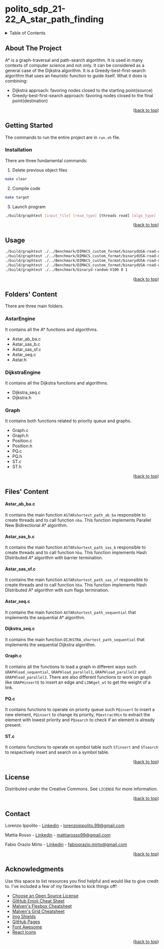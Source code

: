 # polito_sdp_21-22_A_star_path_finding

<!-- Improved compatibility of back to top link: See: https://github.com/othneildrew/Best-README-Template/pull/73 -->
<a name="readme-top"></a>

<!-- PROJECT SHIELDS -->
<!--
*** I'm using markdown "reference style" links for readability.
*** Reference links are enclosed in brackets [ ] instead of parentheses ( ).
*** See the bottom of this document for the declaration of the reference variables
*** for contributors-url, forks-url, etc. This is an optional, concise syntax you may use.
*** https://www.markdownguide.org/basic-syntax/#reference-style-links
-->

<!-- TABLE OF CONTENTS -->
<details>
  <summary>Table of Contents</summary>
  <ol>
    <li><a href="#about-the-project">About The Project</a></li>
    <li><a href="#getting-started">Getting Started</a></li>
    <li><a href="#usage">Usage</a></li>
    <li>
        <a href="#folders-content">Folders' Content</a>
        <ul>
            <li><a href="#astarengine">AstarEngine</a></li>
            <li><a href="#dijkstraengine">DijkstraEngine</a></li>
            <li><a href="#graph">Graph</a></li>
        </ul>
    </li>
    <li><a href="#files-content">Files' Content</a></li>
    <li><a href="#license">License</a></li>
    <li><a href="#contact">Contact</a></li>
    <li><a href="#acknowledgments">Acknowledgments</a></li>
  </ol>
</details>



<!-- ABOUT THE PROJECT -->
## About The Project

A* is a graph-traversal and path-search algorithm. It is used in many contexts of computer science and not only.
It can be considered as a general case of the Dijkstra algorithm. It is a Greedy-best-first-search algorithm that uses an heuristic function to guide itself.
What it does is combining:
- Dijkstra approach: favoring nodes closed to the starting point(source)
- Greedy-best-first-search approach: favoring nodes closed to the final point(destination)

<p align="right">(<a href="#readme-top">back to top</a>)</p>

<!-- GETTING STARTED -->
## Getting Started

The commands to run the entire project are in `run.sh` file.

### Installation

There are three fundamental commands: 

1. Delete previous object files 
```sh
make clear
```
2. Compile code
```sh
make target
```
3. Launch program
```sh
./build/graphtest [input_file] [read_type] [threads read] [algo_type] [threads algo] [source] [dest] [heuristic]
```

<p align="right">(<a href="#readme-top">back to top</a>)</p>

<!-- USAGE EXAMPLES -->
## Usage

```sh
./build/graphtest ./../Benchmark/DIMACS_custom_format/binarydUSA-road-dUSA 14130775 810300
./build/graphtest ./../Benchmark/DIMACS_custom_format/binarydUSA-road-dW 1523755 1953083
./build/graphtest ./../Benchmark/DIMACS_custom_format/binarydUSA-road-dBAY 321269 263446
./build/graphtest ./../Benchmark/DIMACS_custom_format/binarydUSA-road-dFLA 0 103585
./build/graphtest ./../Benchmark/binaryd-random-V100 0 1
```

<p align="right">(<a href="#readme-top">back to top</a>)</p>

<!-- Folders' Content -->
## Folders' Content
There are three main folders.

### AstarEngine
It contains all the A* functions and algorithms.

- Astar_ab_ba.c
- Astar_sas_b.c
- Astar_sas_sf.c
- Astar_seq.c
- Astar.h

### DijkstraEngine
It contains all the Dijkstra functions and algorithms.

- Dijkstra_seq.c
- Dijkstra.h

### Graph
It contains both functions related to priority queue and graphs.

- Graph.c
- Graph.h
- Position.c
- Position.h
- PQ.c
- PQ.h
- ST.c
- ST.h

<p align="right">(<a href="#readme-top">back to top</a>)</p>

<!-- Files' Content -->
## Files' Content

#### Astar_ab_ba.c

It contains the main function ```ASTARshortest_path_ab_ba``` responsible to create threads and to call function ```nba```. This function implements Parallel New Bidirectional A* algorithm.

#### Astar_sas_b.c

It contains the main function ```ASTARshortest_path_sas_b``` responsible to create threads and to call function ```hba```. This function implements Hash DIstributed A* algorithm with barrier termination.

#### Astar_sas_sf.c

It contains the main function ```ASTARshortest_path_sas_sf```  responsible to create threads and to call function ```hba```. This function implements Hash DIstributed A* algorithm with sum flags termination.

#### Astar_seq.c

It contains the main function ```ASTARshortest_path_sequential``` that implements the sequential A* algorithm.

#### Dijkstra_seq.c

It contains the main function ```DIJKSTRA_shortest_path_sequential``` that implements the sequential Dijkstra algorithm.

#### Graph.c

It contains all the functions to load a graph in different ways such ```GRAPHload_sequential```, ```GRAPHload_parallel1```, ```GRAPHload_parallel2``` and ```GRAPHload_parallel3```. There are also different functions to work on graph like ```GRAPHinsertE``` to insert an edge and ```LINKget_wt``` to get the weight of a link.

#### PQ.c

It contains functions to operate on priority queue such ```PQinsert``` to insert a new element, ```PQinsert``` to change its priority, ```PQextractMin``` to extract the element with lowest priority and ```PQsearch``` to check if an element is already present. 

#### ST.c

It contains functions to operate on symbol table such ```STinsert``` and ```STsearch``` to respectively insert and search on a symbol table.

<p align="right">(<a href="#readme-top">back to top</a>)</p>

<!-- LICENSE -->
## License

Distributed under the Creative Commons. See `LICENSE` for more information.

<p align="right">(<a href="#readme-top">back to top</a>)</p>

<!-- CONTACT -->
## Contact

Lorenzo Ippolito - [Linkedin](https://www.linkedin.com/in/lorenzo-ippolito-72312b16a) - lorenzoippolito.99@gmail.com

Mattia Rosso - [Linkedin](https://www.linkedin.com/in/mattia-rosso) - mattiarosso99@gmail.com

Fabio Orazio Mirto - [Linkedin](https://www.linkedin.com/in/fabio-orazio-mirto-359b53182) - fabioorazio.mirto@gmail.com

<p align="right">(<a href="#readme-top">back to top</a>)</p>

<!-- ACKNOWLEDGMENTS -->
## Acknowledgments

Use this space to list resources you find helpful and would like to give credit to. I've included a few of my favorites to kick things off!

* [Choose an Open Source License](https://choosealicense.com)
* [GitHub Emoji Cheat Sheet](https://www.webpagefx.com/tools/emoji-cheat-sheet)
* [Malven's Flexbox Cheatsheet](https://flexbox.malven.co/)
* [Malven's Grid Cheatsheet](https://grid.malven.co/)
* [Img Shields](https://shields.io)
* [GitHub Pages](https://pages.github.com)
* [Font Awesome](https://fontawesome.com)
* [React Icons](https://react-icons.github.io/react-icons/search)

<p align="right">(<a href="#readme-top">back to top</a>)</p>
